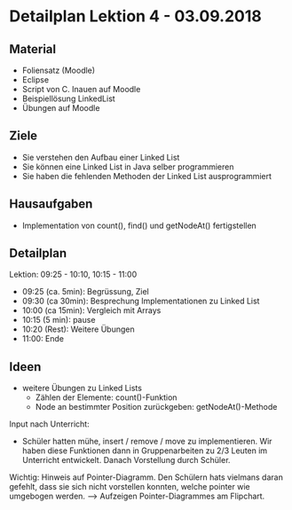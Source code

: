 
Detailplan Lektion 4 - 03.09.2018
===========================================

Material
--------

* Foliensatz (Moodle)
* Eclipse
* Script von C. Inauen auf Moodle
* Beispiellösung LinkedList
* Übungen auf Moodle

Ziele
-----

* Sie verstehen den Aufbau einer Linked List
* Sie können eine Linked List in Java selber programmieren
* Sie haben die fehlenden Methoden der Linked List ausprogrammiert

Hausaufgaben
--------------

* Implementation von count(), find() und getNodeAt() fertigstellen

Detailplan
----------

Lektion: 09:25 - 10:10, 10:15 - 11:00

* 09:25 (ca. 5min): Begrüssung, Ziel
* 09:30 (ca 30min): Besprechung Implementationen zu Linked List
* 10:00 (ca 15min): Vergleich mit Arrays
* 10:15 (5 min): pause
* 10:20 (Rest): Weitere Übungen
* 11:00: Ende

Ideen
--------

* weitere Übungen zu Linked Lists
  * Zählen der Elemente: count()-Funktion
  * Node an bestimmter Position zurückgeben: getNodeAt()-Methode

Input nach Unterricht:
- Schüler hatten mühe, insert / remove / move zu implementieren. Wir haben diese Funktionen dann in Gruppenarbeiten zu 2/3 Leuten im Unterricht entwickelt.
Danach Vorstellung durch Schüler.

Wichtig: Hinweis auf Pointer-Diagramm. Den Schülern hats
vielmans daran gefehlt, dass sie sich nicht vorstellen konnten, welche pointer wie umgebogen werden.
--> Aufzeigen Pointer-Diagrammes am Flipchart.


